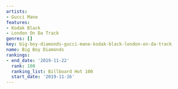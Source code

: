 ```yaml
---
artists:
- Gucci Mane
features:
- Kodak Black
- London On Da Track
genres: []
key: big-boy-diamonds-gucci-mane-kodak-black-london-on-da-track
name: Big Boy Diamonds
rankings:
- end_date: '2019-11-22'
  rank: 100
  ranking_list: Billboard Hot 100
  start_date: '2019-11-16'
---
```


